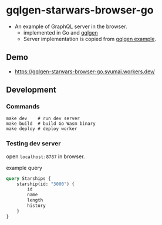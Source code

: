 # gqlgen-starwars-browser-go

- An example of GraphQL server in the browser.
  -  implemented in Go and [gqlgen](https://github.com/99designs/gqlgen)
  - Server implementation is copied from [gqlgen example](https://github.com/99designs/gqlgen/tree/v0.17.20/_examples/starwars).

## Demo

- https://gqlgen-starwars-browser-go.syumai.workers.dev/

## Development

### Commands

```
make dev    # run dev server
make build  # build Go Wasm binary
make deploy # deploy worker
```

### Testing dev server

open `localhost:8787` in browser.

example query

```graphql
query Starships {
    starship(id: "3000") {
        id
        name
        length
        history
    }
}
```
